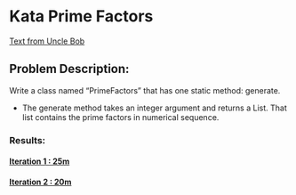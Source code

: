 # Kata Prime Factors

[Text from Uncle Bob](http://butunclebob.com/ArticleS.UncleBob.ThePrimeFactorsKata) <br/>

## Problem Description:
Write a class named “PrimeFactors” that has one static method: generate.
- The generate method takes an integer argument and returns a List<Integer>.  That list contains the prime factors in numerical sequence.




### Results:
#### [Iteration 1 : 25m](https://github.com/RamonMartinezNieto/KataTraining/blob/master/PrimeFactors/TestPrimeFactors/1/TestPrimeFactors.cs)
#### [Iteration 2 : 20m](https://github.com/RamonMartinezNieto/KataTraining/blob/master/PrimeFactors/TestPrimeFactors/2/PrimeFactorsTwo.cs)


